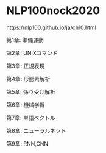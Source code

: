 # NLP100nock2020
https://nlp100.github.io/ja/ch10.html


第1章: 準備運動

第2章: UNIXコマンド

第3章: 正規表現

第4章: 形態素解析

第5章: 係り受け解析

第6章: 機械学習

第7章: 単語ベクトル

第8章: ニューラルネット

第9章: RNN,CNN
